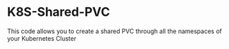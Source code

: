 # K8S-Shared-PVC
This code allows you to create a shared PVC through all the namespaces of your Kubernetes Cluster
